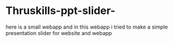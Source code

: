 # Thruskills-ppt-slider-
here is a small webapp and in this webapp i tried to make a simple presentation slider for website and webapp
